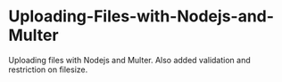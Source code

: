 # Uploading-Files-with-Nodejs-and-Multer
Uploading files with Nodejs and Multer. Also added validation and restriction on filesize.
